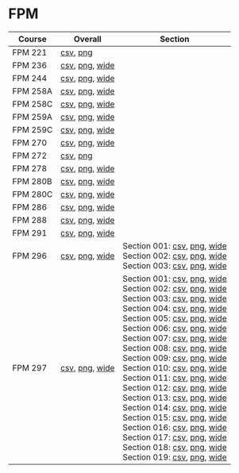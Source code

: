 # FPM

| Course | Overall | Section |
| ------ | ------- | ------- |
| FPM 221 | [csv](https://github.com/UCSD-Historical-Enrollment-Data/2024Fall/blob/main/overall/FPM%20221.csv), [png](https://raw.githubusercontent.com/UCSD-Historical-Enrollment-Data/2024Fall/main/plot_overall/FPM%20221.png) |  |
| FPM 236 | [csv](https://github.com/UCSD-Historical-Enrollment-Data/2024Fall/blob/main/overall/FPM%20236.csv), [png](https://raw.githubusercontent.com/UCSD-Historical-Enrollment-Data/2024Fall/main/plot_overall/FPM%20236.png), [wide](https://raw.githubusercontent.com/UCSD-Historical-Enrollment-Data/2024Fall/main/plot_overall_wide/FPM%20236.png) |  |
| FPM 244 | [csv](https://github.com/UCSD-Historical-Enrollment-Data/2024Fall/blob/main/overall/FPM%20244.csv), [png](https://raw.githubusercontent.com/UCSD-Historical-Enrollment-Data/2024Fall/main/plot_overall/FPM%20244.png), [wide](https://raw.githubusercontent.com/UCSD-Historical-Enrollment-Data/2024Fall/main/plot_overall_wide/FPM%20244.png) |  |
| FPM 258A | [csv](https://github.com/UCSD-Historical-Enrollment-Data/2024Fall/blob/main/overall/FPM%20258A.csv), [png](https://raw.githubusercontent.com/UCSD-Historical-Enrollment-Data/2024Fall/main/plot_overall/FPM%20258A.png), [wide](https://raw.githubusercontent.com/UCSD-Historical-Enrollment-Data/2024Fall/main/plot_overall_wide/FPM%20258A.png) |  |
| FPM 258C | [csv](https://github.com/UCSD-Historical-Enrollment-Data/2024Fall/blob/main/overall/FPM%20258C.csv), [png](https://raw.githubusercontent.com/UCSD-Historical-Enrollment-Data/2024Fall/main/plot_overall/FPM%20258C.png), [wide](https://raw.githubusercontent.com/UCSD-Historical-Enrollment-Data/2024Fall/main/plot_overall_wide/FPM%20258C.png) |  |
| FPM 259A | [csv](https://github.com/UCSD-Historical-Enrollment-Data/2024Fall/blob/main/overall/FPM%20259A.csv), [png](https://raw.githubusercontent.com/UCSD-Historical-Enrollment-Data/2024Fall/main/plot_overall/FPM%20259A.png), [wide](https://raw.githubusercontent.com/UCSD-Historical-Enrollment-Data/2024Fall/main/plot_overall_wide/FPM%20259A.png) |  |
| FPM 259C | [csv](https://github.com/UCSD-Historical-Enrollment-Data/2024Fall/blob/main/overall/FPM%20259C.csv), [png](https://raw.githubusercontent.com/UCSD-Historical-Enrollment-Data/2024Fall/main/plot_overall/FPM%20259C.png), [wide](https://raw.githubusercontent.com/UCSD-Historical-Enrollment-Data/2024Fall/main/plot_overall_wide/FPM%20259C.png) |  |
| FPM 270 | [csv](https://github.com/UCSD-Historical-Enrollment-Data/2024Fall/blob/main/overall/FPM%20270.csv), [png](https://raw.githubusercontent.com/UCSD-Historical-Enrollment-Data/2024Fall/main/plot_overall/FPM%20270.png), [wide](https://raw.githubusercontent.com/UCSD-Historical-Enrollment-Data/2024Fall/main/plot_overall_wide/FPM%20270.png) |  |
| FPM 272 | [csv](https://github.com/UCSD-Historical-Enrollment-Data/2024Fall/blob/main/overall/FPM%20272.csv), [png](https://raw.githubusercontent.com/UCSD-Historical-Enrollment-Data/2024Fall/main/plot_overall/FPM%20272.png) |  |
| FPM 278 | [csv](https://github.com/UCSD-Historical-Enrollment-Data/2024Fall/blob/main/overall/FPM%20278.csv), [png](https://raw.githubusercontent.com/UCSD-Historical-Enrollment-Data/2024Fall/main/plot_overall/FPM%20278.png), [wide](https://raw.githubusercontent.com/UCSD-Historical-Enrollment-Data/2024Fall/main/plot_overall_wide/FPM%20278.png) |  |
| FPM 280B | [csv](https://github.com/UCSD-Historical-Enrollment-Data/2024Fall/blob/main/overall/FPM%20280B.csv), [png](https://raw.githubusercontent.com/UCSD-Historical-Enrollment-Data/2024Fall/main/plot_overall/FPM%20280B.png), [wide](https://raw.githubusercontent.com/UCSD-Historical-Enrollment-Data/2024Fall/main/plot_overall_wide/FPM%20280B.png) |  |
| FPM 280C | [csv](https://github.com/UCSD-Historical-Enrollment-Data/2024Fall/blob/main/overall/FPM%20280C.csv), [png](https://raw.githubusercontent.com/UCSD-Historical-Enrollment-Data/2024Fall/main/plot_overall/FPM%20280C.png), [wide](https://raw.githubusercontent.com/UCSD-Historical-Enrollment-Data/2024Fall/main/plot_overall_wide/FPM%20280C.png) |  |
| FPM 286 | [csv](https://github.com/UCSD-Historical-Enrollment-Data/2024Fall/blob/main/overall/FPM%20286.csv), [png](https://raw.githubusercontent.com/UCSD-Historical-Enrollment-Data/2024Fall/main/plot_overall/FPM%20286.png), [wide](https://raw.githubusercontent.com/UCSD-Historical-Enrollment-Data/2024Fall/main/plot_overall_wide/FPM%20286.png) |  |
| FPM 288 | [csv](https://github.com/UCSD-Historical-Enrollment-Data/2024Fall/blob/main/overall/FPM%20288.csv), [png](https://raw.githubusercontent.com/UCSD-Historical-Enrollment-Data/2024Fall/main/plot_overall/FPM%20288.png), [wide](https://raw.githubusercontent.com/UCSD-Historical-Enrollment-Data/2024Fall/main/plot_overall_wide/FPM%20288.png) |  |
| FPM 291 | [csv](https://github.com/UCSD-Historical-Enrollment-Data/2024Fall/blob/main/overall/FPM%20291.csv), [png](https://raw.githubusercontent.com/UCSD-Historical-Enrollment-Data/2024Fall/main/plot_overall/FPM%20291.png), [wide](https://raw.githubusercontent.com/UCSD-Historical-Enrollment-Data/2024Fall/main/plot_overall_wide/FPM%20291.png) |  |
| FPM 296 | [csv](https://github.com/UCSD-Historical-Enrollment-Data/2024Fall/blob/main/overall/FPM%20296.csv), [png](https://raw.githubusercontent.com/UCSD-Historical-Enrollment-Data/2024Fall/main/plot_overall/FPM%20296.png), [wide](https://raw.githubusercontent.com/UCSD-Historical-Enrollment-Data/2024Fall/main/plot_overall_wide/FPM%20296.png) | Section 001: [csv](https://github.com/UCSD-Historical-Enrollment-Data/2024Fall/blob/main/section/FPM%20296_001.csv), [png](https://raw.githubusercontent.com/UCSD-Historical-Enrollment-Data/2024Fall/main/plot_section/FPM%20296_001.png), [wide](https://raw.githubusercontent.com/UCSD-Historical-Enrollment-Data/2024Fall/main/plot_section_wide/FPM%20296_001.png)<br>Section 002: [csv](https://github.com/UCSD-Historical-Enrollment-Data/2024Fall/blob/main/section/FPM%20296_002.csv), [png](https://raw.githubusercontent.com/UCSD-Historical-Enrollment-Data/2024Fall/main/plot_section/FPM%20296_002.png), [wide](https://raw.githubusercontent.com/UCSD-Historical-Enrollment-Data/2024Fall/main/plot_section_wide/FPM%20296_002.png)<br>Section 003: [csv](https://github.com/UCSD-Historical-Enrollment-Data/2024Fall/blob/main/section/FPM%20296_003.csv), [png](https://raw.githubusercontent.com/UCSD-Historical-Enrollment-Data/2024Fall/main/plot_section/FPM%20296_003.png), [wide](https://raw.githubusercontent.com/UCSD-Historical-Enrollment-Data/2024Fall/main/plot_section_wide/FPM%20296_003.png) |
| FPM 297 | [csv](https://github.com/UCSD-Historical-Enrollment-Data/2024Fall/blob/main/overall/FPM%20297.csv), [png](https://raw.githubusercontent.com/UCSD-Historical-Enrollment-Data/2024Fall/main/plot_overall/FPM%20297.png), [wide](https://raw.githubusercontent.com/UCSD-Historical-Enrollment-Data/2024Fall/main/plot_overall_wide/FPM%20297.png) | Section 001: [csv](https://github.com/UCSD-Historical-Enrollment-Data/2024Fall/blob/main/section/FPM%20297_001.csv), [png](https://raw.githubusercontent.com/UCSD-Historical-Enrollment-Data/2024Fall/main/plot_section/FPM%20297_001.png), [wide](https://raw.githubusercontent.com/UCSD-Historical-Enrollment-Data/2024Fall/main/plot_section_wide/FPM%20297_001.png)<br>Section 002: [csv](https://github.com/UCSD-Historical-Enrollment-Data/2024Fall/blob/main/section/FPM%20297_002.csv), [png](https://raw.githubusercontent.com/UCSD-Historical-Enrollment-Data/2024Fall/main/plot_section/FPM%20297_002.png), [wide](https://raw.githubusercontent.com/UCSD-Historical-Enrollment-Data/2024Fall/main/plot_section_wide/FPM%20297_002.png)<br>Section 003: [csv](https://github.com/UCSD-Historical-Enrollment-Data/2024Fall/blob/main/section/FPM%20297_003.csv), [png](https://raw.githubusercontent.com/UCSD-Historical-Enrollment-Data/2024Fall/main/plot_section/FPM%20297_003.png), [wide](https://raw.githubusercontent.com/UCSD-Historical-Enrollment-Data/2024Fall/main/plot_section_wide/FPM%20297_003.png)<br>Section 004: [csv](https://github.com/UCSD-Historical-Enrollment-Data/2024Fall/blob/main/section/FPM%20297_004.csv), [png](https://raw.githubusercontent.com/UCSD-Historical-Enrollment-Data/2024Fall/main/plot_section/FPM%20297_004.png), [wide](https://raw.githubusercontent.com/UCSD-Historical-Enrollment-Data/2024Fall/main/plot_section_wide/FPM%20297_004.png)<br>Section 005: [csv](https://github.com/UCSD-Historical-Enrollment-Data/2024Fall/blob/main/section/FPM%20297_005.csv), [png](https://raw.githubusercontent.com/UCSD-Historical-Enrollment-Data/2024Fall/main/plot_section/FPM%20297_005.png), [wide](https://raw.githubusercontent.com/UCSD-Historical-Enrollment-Data/2024Fall/main/plot_section_wide/FPM%20297_005.png)<br>Section 006: [csv](https://github.com/UCSD-Historical-Enrollment-Data/2024Fall/blob/main/section/FPM%20297_006.csv), [png](https://raw.githubusercontent.com/UCSD-Historical-Enrollment-Data/2024Fall/main/plot_section/FPM%20297_006.png), [wide](https://raw.githubusercontent.com/UCSD-Historical-Enrollment-Data/2024Fall/main/plot_section_wide/FPM%20297_006.png)<br>Section 007: [csv](https://github.com/UCSD-Historical-Enrollment-Data/2024Fall/blob/main/section/FPM%20297_007.csv), [png](https://raw.githubusercontent.com/UCSD-Historical-Enrollment-Data/2024Fall/main/plot_section/FPM%20297_007.png), [wide](https://raw.githubusercontent.com/UCSD-Historical-Enrollment-Data/2024Fall/main/plot_section_wide/FPM%20297_007.png)<br>Section 008: [csv](https://github.com/UCSD-Historical-Enrollment-Data/2024Fall/blob/main/section/FPM%20297_008.csv), [png](https://raw.githubusercontent.com/UCSD-Historical-Enrollment-Data/2024Fall/main/plot_section/FPM%20297_008.png), [wide](https://raw.githubusercontent.com/UCSD-Historical-Enrollment-Data/2024Fall/main/plot_section_wide/FPM%20297_008.png)<br>Section 009: [csv](https://github.com/UCSD-Historical-Enrollment-Data/2024Fall/blob/main/section/FPM%20297_009.csv), [png](https://raw.githubusercontent.com/UCSD-Historical-Enrollment-Data/2024Fall/main/plot_section/FPM%20297_009.png), [wide](https://raw.githubusercontent.com/UCSD-Historical-Enrollment-Data/2024Fall/main/plot_section_wide/FPM%20297_009.png)<br>Section 010: [csv](https://github.com/UCSD-Historical-Enrollment-Data/2024Fall/blob/main/section/FPM%20297_010.csv), [png](https://raw.githubusercontent.com/UCSD-Historical-Enrollment-Data/2024Fall/main/plot_section/FPM%20297_010.png), [wide](https://raw.githubusercontent.com/UCSD-Historical-Enrollment-Data/2024Fall/main/plot_section_wide/FPM%20297_010.png)<br>Section 011: [csv](https://github.com/UCSD-Historical-Enrollment-Data/2024Fall/blob/main/section/FPM%20297_011.csv), [png](https://raw.githubusercontent.com/UCSD-Historical-Enrollment-Data/2024Fall/main/plot_section/FPM%20297_011.png), [wide](https://raw.githubusercontent.com/UCSD-Historical-Enrollment-Data/2024Fall/main/plot_section_wide/FPM%20297_011.png)<br>Section 012: [csv](https://github.com/UCSD-Historical-Enrollment-Data/2024Fall/blob/main/section/FPM%20297_012.csv), [png](https://raw.githubusercontent.com/UCSD-Historical-Enrollment-Data/2024Fall/main/plot_section/FPM%20297_012.png), [wide](https://raw.githubusercontent.com/UCSD-Historical-Enrollment-Data/2024Fall/main/plot_section_wide/FPM%20297_012.png)<br>Section 013: [csv](https://github.com/UCSD-Historical-Enrollment-Data/2024Fall/blob/main/section/FPM%20297_013.csv), [png](https://raw.githubusercontent.com/UCSD-Historical-Enrollment-Data/2024Fall/main/plot_section/FPM%20297_013.png), [wide](https://raw.githubusercontent.com/UCSD-Historical-Enrollment-Data/2024Fall/main/plot_section_wide/FPM%20297_013.png)<br>Section 014: [csv](https://github.com/UCSD-Historical-Enrollment-Data/2024Fall/blob/main/section/FPM%20297_014.csv), [png](https://raw.githubusercontent.com/UCSD-Historical-Enrollment-Data/2024Fall/main/plot_section/FPM%20297_014.png), [wide](https://raw.githubusercontent.com/UCSD-Historical-Enrollment-Data/2024Fall/main/plot_section_wide/FPM%20297_014.png)<br>Section 015: [csv](https://github.com/UCSD-Historical-Enrollment-Data/2024Fall/blob/main/section/FPM%20297_015.csv), [png](https://raw.githubusercontent.com/UCSD-Historical-Enrollment-Data/2024Fall/main/plot_section/FPM%20297_015.png), [wide](https://raw.githubusercontent.com/UCSD-Historical-Enrollment-Data/2024Fall/main/plot_section_wide/FPM%20297_015.png)<br>Section 016: [csv](https://github.com/UCSD-Historical-Enrollment-Data/2024Fall/blob/main/section/FPM%20297_016.csv), [png](https://raw.githubusercontent.com/UCSD-Historical-Enrollment-Data/2024Fall/main/plot_section/FPM%20297_016.png), [wide](https://raw.githubusercontent.com/UCSD-Historical-Enrollment-Data/2024Fall/main/plot_section_wide/FPM%20297_016.png)<br>Section 017: [csv](https://github.com/UCSD-Historical-Enrollment-Data/2024Fall/blob/main/section/FPM%20297_017.csv), [png](https://raw.githubusercontent.com/UCSD-Historical-Enrollment-Data/2024Fall/main/plot_section/FPM%20297_017.png), [wide](https://raw.githubusercontent.com/UCSD-Historical-Enrollment-Data/2024Fall/main/plot_section_wide/FPM%20297_017.png)<br>Section 018: [csv](https://github.com/UCSD-Historical-Enrollment-Data/2024Fall/blob/main/section/FPM%20297_018.csv), [png](https://raw.githubusercontent.com/UCSD-Historical-Enrollment-Data/2024Fall/main/plot_section/FPM%20297_018.png), [wide](https://raw.githubusercontent.com/UCSD-Historical-Enrollment-Data/2024Fall/main/plot_section_wide/FPM%20297_018.png)<br>Section 019: [csv](https://github.com/UCSD-Historical-Enrollment-Data/2024Fall/blob/main/section/FPM%20297_019.csv), [png](https://raw.githubusercontent.com/UCSD-Historical-Enrollment-Data/2024Fall/main/plot_section/FPM%20297_019.png), [wide](https://raw.githubusercontent.com/UCSD-Historical-Enrollment-Data/2024Fall/main/plot_section_wide/FPM%20297_019.png) |

